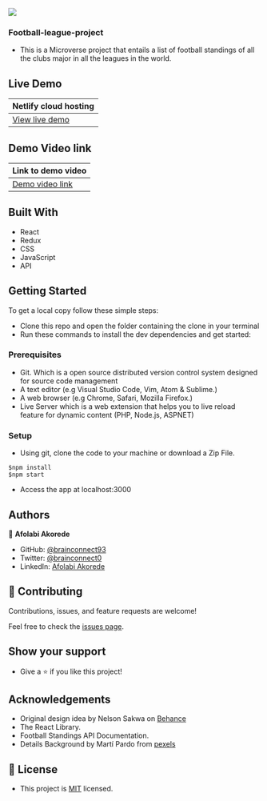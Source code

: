 [![](https://img.shields.io/badge/Microverse-Afolabi%20Akorede-blueviolet)](https://github.com/brainconnect93)

### Football-league-project

- This is a Microverse project that entails a list of football standings of all the clubs major in all the leagues in the world.

## Live Demo
|Netlify cloud hosting|
|----------------------|
|[View live demo]( https://league-standing.herokuapp.com/)|

## Demo Video link
|Link to demo video|
|----------------------|
|[Demo video link](https://www.loom.com/share/20fa5e31ce21439294f9a0ed8fc213b5)|

## Built With

- React 
- Redux
- CSS
- JavaScript
- API

## Getting Started

To get a local copy follow these simple steps:

- Clone this repo and open the folder containing the clone in your terminal
- Run these commands to install the dev dependencies and get started:

### Prerequisites

- Git. Which is a open source distributed version control system designed for source code management
- A text editor (e.g Visual Studio Code, Vim, Atom & Sublime.)
- A web browser (e.g Chrome, Safari, Mozilla Firefox.)
- Live Server which is a web extension that helps you to live reload feature for dynamic content (PHP, Node.js, ASPNET)

### Setup

- Using git, clone the code to your machine or download a Zip File.

```
$npm install
$npm start
```

- Access the app at localhost:3000

## Authors

👤 **Afolabi Akorede**

- GitHub: [@brainconnect93](https://github.com/brainconnect93)
- Twitter: [@brainconnect0](https://twitter.com/brainconnect0)
- LinkedIn: [Afolabi Akorede](https://linkedin.com/in/brainconnect93)

## 🤝 Contributing

Contributions, issues, and feature requests are welcome!

Feel free to check the [issues page](https://github.com/brainconnect93/football-leagues-project/issues).

## Show your support

- Give a ⭐️ if you like this project!

## Acknowledgements

- Original design idea by Nelson Sakwa on [Behance](https://www.behance.net/sakwadesignstudio)
- The React Library.
- Football Standings API Documentation.
- Details Background by Martí Pardo from [pexels](https://www.pexels.com/photo/group-of-men-playing-soccer-1657328/)

## 📝 License

- This project is [MIT](https://github.com/brainconnect93/football-leagues-project/blob/develop/LICENSE) licensed.
